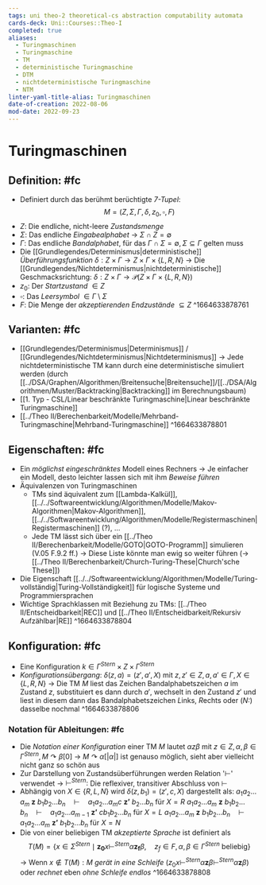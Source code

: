 ```yaml
---
tags: uni theo-2 theoretical-cs abstraction computability automata
cards-deck: Uni::Courses::Theo-I
completed: true
aliases:
  - Turingmaschinen
  - Turingmaschine
  - TM
  - deterministische Turingmaschine
  - DTM
  - nichtdeterministische Turingmaschine
  - NTM
linter-yaml-title-alias: Turingmaschinen
date-of-creation: 2022-08-06
mod-date: 2022-09-23
---
```


# Turingmaschinen

## Definition: #fc
- Definiert durch das berühmt berüchtigte *7-Tupel*:
$$M = (Z,\Sigma,\Gamma,\delta,z_0,\square,F)$$
- $Z:$ Die endliche, nicht-leere *Zustandsmenge*
- $\Sigma:$ Das endliche *Eingabealphabet*
	→ $\Sigma\cap Z=\emptyset$
- $\Gamma:$ Das endliche *Bandalphabet*, für das $\Gamma\cap\Sigma=\emptyset,\Sigma\subseteq\Gamma$ gelten muss
- Die [[Grundlegendes/Determinismus|deterministische]] *Überführungsfunktion* $\delta:Z\times\Gamma\rightarrow Z\times\Gamma\times\{L,R,N\}$
	→ Die [[Grundlegendes/Nichtdeterminismus|nichtdeterministische]] Geschmacksrichtung: $\delta:Z\times\Gamma\rightarrow\mathcal{P}(Z\times\Gamma\times\{L,R,N\})$
- $z_0:$ Der *Startzustand* $\in Z$
- $\square:$ Das *Leersymbol* $\in\Gamma\setminus\Sigma$
- $F:$ Die Menge der *akzeptierenden Endzustände* $\subseteq Z$
^1664633878761

## Varianten: #fc
- [[Grundlegendes/Determinismus|Determinismus]] / [[Grundlegendes/Nichtdeterminismus|Nichtdeterminismus]]
	→ Jede nichtdeterministische TM kann durch eine deterministische simuliert werden (durch [[../DSA/Graphen/Algorithmen/Breitensuche|Breitensuche]]/[[../DSA/Algorithmen/Muster/Backtracking|Backtracking]] im Berechnungsbaum)
- [[1. Typ - CSL/Linear beschränkte Turingmaschine|Linear beschränkte Turingmaschine]]
- [[../Theo II/Berechenbarkeit/Modelle/Mehrband-Turingmaschine|Mehrband-Turingmaschine]]
^1664633878801

## Eigenschaften: #fc
- Ein *möglichst eingeschränktes* Modell eines Rechners
	→ Je einfacher ein Modell, desto leichter lassen sich mit ihm *Beweise führen*
- Äquivalenzen von Turingmaschinen
	- TMs sind äquivalent zum [[Lambda-Kalkül]], [[../../Softwareentwicklung/Algorithmen/Modelle/Makov-Algorithmen|Makov-Algorithmen]], [[../../Softwareentwicklung/Algorithmen/Modelle/Registermaschinen|Registermaschinen]] (?), …
	- Jede TM lässt sich über ein [[../Theo II/Berechenbarkeit/Modelle/GOTO|GOTO-Programm]] simulieren (V.05 F.9.2 ff.)
	→ Diese Liste könnte man ewig so weiter führen (→ [[../Theo II/Berechenbarkeit/Church-Turing-These|Church'sche These]])
- Die Eigenschaft [[../../Softwareentwicklung/Algorithmen/Modelle/Turing-vollständig|Turing-Vollständigkeit]] für logische Systeme und Programmiersprachen
- Wichtige Sprachklassen mit Beziehung zu TMs: [[../Theo II/Entscheidbarkeit|REC]] und [[../Theo II/Entscheidbarkeit/Rekursiv Aufzählbar|RE]]
^1664633878804

## Konfiguration: #fc
- Eine Konfiguration $k\in\Gamma^{Stern}\times Z\times\Gamma^{Stern}$
- *Konfigurationsübergang*: $\delta(z,a)=(z',a',X)$ mit $z,z'\in Z,a,a'\in\Gamma,X\in\{L,R,N\}$
	→ Die TM $M$ liest das Zeichen Bandalphabetszeichen $a$ im Zustand $z,$ substituiert es dann durch $a',$ wechselt in den Zustand $z'$ und liest in diesem dann das Bandalphabetszeichen *L*inks, *R*echts oder (*N:*) dasselbe nochmal
^1664633878806

### Notation für Ableitungen: #fc
- Die *Notation einer Konfiguration* einer TM $M$ lautet $\alpha z\beta$ mit $z\in Z,\alpha,\beta\in\Gamma^{Stern},M\curvearrowright\beta[0]$
	→ $M\curvearrowright\alpha[|\alpha|]$ ist genauso möglich, sieht aber vielleicht nicht ganz so schön aus
- Zur Darstellung von Zustandsüberführungen werden Relation '$\vdash$' verwendet
	→ $\vdash^{Stern}:$ Die reflexiver, transitiver Abschluss von $\vdash$
- Abhängig von $X\in\{R,L,N\}$ wird $\delta(z,b_1)=(z',c,X)$ dargestellt als:
	$a_1a_2\dots a_m~\textbf{z}~b_1b_2\dots b_n\quad\vdash\quad a_1a_2\dots a_mc~\textbf{z'}~b_2\dots b_n$ für $X=R$
	$a_1a_2\dots a_m~\textbf{z}~b_1b_2\dots b_n\quad\vdash\quad a_1a_2\dots a_{m-1}~\textbf{z'}~cb_1b_2\dots b_n$ für $X=L$
	$a_1a_2\dots a_m~\textbf{z}~b_1b_2\dots b_n\quad\vdash\quad a_1a_2\dots a_m~\textbf{z'}~b_1b_2\dots b_n$ für $X=N$
- Die von einer beliebigen TM *akzeptierte Sprache* ist definiert als
$$T(M)=\{x\in\Sigma^{Stern}\mid\textbf{z}_\textbf{0}x\vdash^{Stern}\alpha \textbf{z}_\textbf{f}\beta,\quad z_f\in F,\alpha,\beta\in\Gamma^{Stern}\text{ beliebig}\}$$
	→ Wenn $x\notin T(M):M$ *gerät in eine Schleife* ($z_0x\vdash^{Stern}\alpha\textbf{z}\beta\vdash^{Stern}\alpha\textbf{z}\beta$) oder *rechnet* eben *ohne Schleife endlos*
^1664633878808
